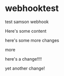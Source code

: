 # webhooktest
test samson webhook

Here's some content

here's some more changes

more

here's a change!!!!


yet another change!
